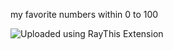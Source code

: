 my favorite numbers within 0 to 100

![Uploaded using RayThis Extension](https://user-images.githubusercontent.com/1734074/153728600-30b05ef0-5ee9-41aa-b938-a5d2121e7a91.svg)
